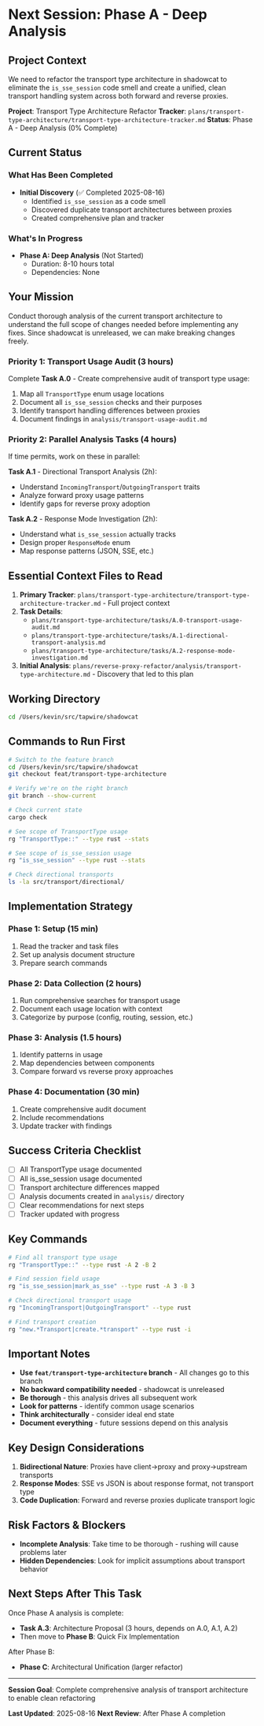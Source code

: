 # Next Session: Phase A - Deep Analysis

## Project Context

We need to refactor the transport type architecture in shadowcat to eliminate the `is_sse_session` code smell and create a unified, clean transport handling system across both forward and reverse proxies.

**Project**: Transport Type Architecture Refactor
**Tracker**: `plans/transport-type-architecture/transport-type-architecture-tracker.md`
**Status**: Phase A - Deep Analysis (0% Complete)

## Current Status

### What Has Been Completed
- **Initial Discovery** (✅ Completed 2025-08-16)
  - Identified `is_sse_session` as a code smell
  - Discovered duplicate transport architectures between proxies
  - Created comprehensive plan and tracker

### What's In Progress
- **Phase A: Deep Analysis** (Not Started)
  - Duration: 8-10 hours total
  - Dependencies: None

## Your Mission

Conduct thorough analysis of the current transport architecture to understand the full scope of changes needed before implementing any fixes. Since shadowcat is unreleased, we can make breaking changes freely.

### Priority 1: Transport Usage Audit (3 hours)

Complete **Task A.0** - Create comprehensive audit of transport type usage:
1. Map all `TransportType` enum usage locations
2. Document all `is_sse_session` checks and their purposes
3. Identify transport handling differences between proxies
4. Document findings in `analysis/transport-usage-audit.md`

### Priority 2: Parallel Analysis Tasks (4 hours)

If time permits, work on these in parallel:

**Task A.1** - Directional Transport Analysis (2h):
- Understand `IncomingTransport`/`OutgoingTransport` traits
- Analyze forward proxy usage patterns
- Identify gaps for reverse proxy adoption

**Task A.2** - Response Mode Investigation (2h):
- Understand what `is_sse_session` actually tracks
- Design proper `ResponseMode` enum
- Map response patterns (JSON, SSE, etc.)

## Essential Context Files to Read

1. **Primary Tracker**: `plans/transport-type-architecture/transport-type-architecture-tracker.md` - Full project context
2. **Task Details**: 
   - `plans/transport-type-architecture/tasks/A.0-transport-usage-audit.md`
   - `plans/transport-type-architecture/tasks/A.1-directional-transport-analysis.md`
   - `plans/transport-type-architecture/tasks/A.2-response-mode-investigation.md`
3. **Initial Analysis**: `plans/reverse-proxy-refactor/analysis/transport-type-architecture.md` - Discovery that led to this plan

## Working Directory

```bash
cd /Users/kevin/src/tapwire/shadowcat
```

## Commands to Run First

```bash
# Switch to the feature branch
cd /Users/kevin/src/tapwire/shadowcat
git checkout feat/transport-type-architecture

# Verify we're on the right branch
git branch --show-current

# Check current state
cargo check

# See scope of TransportType usage
rg "TransportType::" --type rust --stats

# See scope of is_sse_session usage  
rg "is_sse_session" --type rust --stats

# Check directional transports
ls -la src/transport/directional/
```

## Implementation Strategy

### Phase 1: Setup (15 min)
1. Read the tracker and task files
2. Set up analysis document structure
3. Prepare search commands

### Phase 2: Data Collection (2 hours)
1. Run comprehensive searches for transport usage
2. Document each usage location with context
3. Categorize by purpose (config, routing, session, etc.)

### Phase 3: Analysis (1.5 hours)
1. Identify patterns in usage
2. Map dependencies between components
3. Compare forward vs reverse proxy approaches

### Phase 4: Documentation (30 min)
1. Create comprehensive audit document
2. Include recommendations
3. Update tracker with findings

## Success Criteria Checklist

- [ ] All TransportType usage documented
- [ ] All is_sse_session usage documented
- [ ] Transport architecture differences mapped
- [ ] Analysis documents created in `analysis/` directory
- [ ] Clear recommendations for next steps
- [ ] Tracker updated with progress

## Key Commands

```bash
# Find all transport type usage
rg "TransportType::" --type rust -A 2 -B 2

# Find session field usage
rg "is_sse_session|mark_as_sse" --type rust -A 3 -B 3

# Check directional transport usage
rg "IncomingTransport|OutgoingTransport" --type rust

# Find transport creation
rg "new.*Transport|create.*transport" --type rust -i
```

## Important Notes

- **Use `feat/transport-type-architecture` branch** - All changes go to this branch
- **No backward compatibility needed** - shadowcat is unreleased
- **Be thorough** - this analysis drives all subsequent work
- **Look for patterns** - identify common usage scenarios
- **Think architecturally** - consider ideal end state
- **Document everything** - future sessions depend on this analysis

## Key Design Considerations

1. **Bidirectional Nature**: Proxies have client→proxy and proxy→upstream transports
2. **Response Modes**: SSE vs JSON is about response format, not transport type
3. **Code Duplication**: Forward and reverse proxies duplicate transport logic

## Risk Factors & Blockers

- **Incomplete Analysis**: Take time to be thorough - rushing will cause problems later
- **Hidden Dependencies**: Look for implicit assumptions about transport behavior

## Next Steps After This Task

Once Phase A analysis is complete:
- **Task A.3**: Architecture Proposal (3 hours, depends on A.0, A.1, A.2)
- Then move to **Phase B**: Quick Fix Implementation

After Phase B:
- **Phase C**: Architectural Unification (larger refactor)

---

**Session Goal**: Complete comprehensive analysis of transport architecture to enable clean refactoring

**Last Updated**: 2025-08-16
**Next Review**: After Phase A completion
